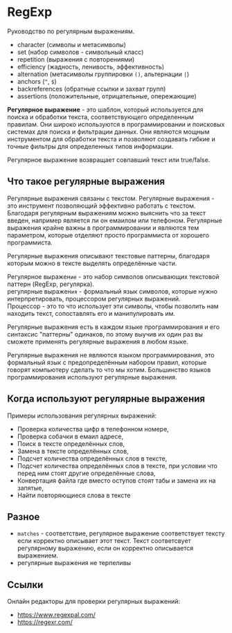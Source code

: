 # RegExp
Руководство по регулярным выражениям.

- character (символы и метасимволы)
- set (набор символов - символьный класс)
- repetition (выражения с повторениями)
- efficiency (жадность, ленивость, эффективность)
- alternation (метасимволы группировки `()`, альтернации `|`)
- anchors (`^`, `$`)
- backreferences (обратные ссылки и захват групп)
- assertions (положительные, отрицательные, опережающие)

**Регулярное выражение** - это шаблон, который используется для поиска и обработки текста, соответствующего определенным правилам. Они широко используются в программировании и поисковых системах для поиска и фильтрации данных. Они являются мощным инструментом для обработки текста и позволяют создавать гибкие и точные фильтры для определенных типов информации.

Регулярное выражение возвращает совпавший текст или true/false.

## Что такое регулярные выражения
Регулярные выражения связаны с текстом. Регулярные выражения - это инструмент позволяющий эффективно работать с текстом. Благодаря регулярным выражениям можно выяснить что за текст введен, например является ли он емаилом или телефоном. Регулярные выражения крайне важны в программировании и являются тем параметром, которые отделяют просто программиста от хорошего программиста.

Регулярные выражения описывают текстовые паттерны, благодаря которым можно в тексте выделять определённые части.

Регулярное выражен`ие` - это набор символов описывающих текстовой паттерн (RegExp, регулярка).  
регулярные выражен`ия` - формальный язык символов, которые нужно интерпретировать, процессором регулярных выражений.  
Процессор - это то что использует эти символы, чтобы позволить нам находить текст, сопоставлять его и манипулировать им.

Регулярные выражения есть в каждом языке программирования и его синтаксис "паттерны" одинаков, по этому выучив их один раз вы сможете применять регулярные выражения в любом языке.

Регулярные выражения не являются языком программирования, это формальный язык с предопределённым набором правил, которые говорят компьютеру сделать то что мы хотим. Большинство языков программирования используют регулярные выражения.

## Когда используют регулярные выражения
Примеры использования регулярных выражений:
- Проверка количества цифр в телефонном номере,
- Проверка собачки в емаил адресе,
- Поиск в тексте определённых слов,
- Замена в тексте определённых слов,
- Подсчет количества определённых слов в тексте,
- Подсчет количества определённых слов в тексте, при условии что перед ним стоят другие определённые слова,
- Конвертация файла где вместо оступов стоят табы и замена их на запятые,
- Найти повторяющиеся слова в тексте

## Разное
- `matches` - соответствие, регулярное выражение соответствует тексту если корректно описывает этот текст. Текст соответсвует регулярному выражению, если он корректно описывается выражением.
- регулярные выражения не терпеливы

## Ссылки
Онлайн редакторы для проверки регулярных выражений:
- https://www.regexpal.com/
- https://regexr.com/
